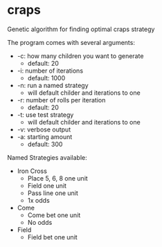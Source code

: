 # craps

Genetic algorithm for finding optimal craps strategy

The program comes with several arguments:

- -c: how many children you want to generate
  - default: 20
- -i: number of iterations
  - default: 1000
- -n: run a named strategy
  - will default childer and iterations to one
- -r: number of rolls per iteration
  - default: 20
- -t: use test strategy
  - will default childer and iterations to one
- -v: verbose output
- -a: starting amount
  - default: 300

Named Strategies available:

- Iron Cross
  - Place 5, 6, 8 one unit
  - Field one unit
  - Pass line one unit
  - 1x odds
- Come
  - Come bet one unit
  - No odds
- Field
  - Field bet one unit
